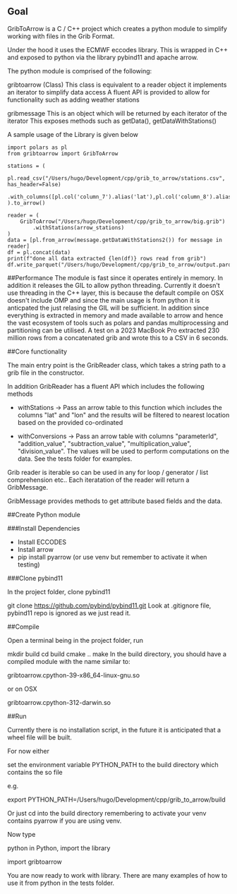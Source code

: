 ## Goal

GribToArrow is a C / C++ project which creates a python module to simplify working with 
files in the Grib Format.

Under the hood it uses the ECMWF eccodes library. This is wrapped in C++ and exposed
to python via the library pybind11 and apache arrow.

The python module is comprised of the following:

gribtoarrow (Class)
    This class is equivalent to a reader object it implements an iterator to simplify data access
    A fluent API is provided to allow for functionality such as adding weather stations

gribmessage
    This is an object which will be returned by each iterator of the iterator
    This exposes methods such as getData(), getDataWithStations()


A sample usage of the Library is given below

    import polars as pl
    from gribtoarrow import GribToArrow

    stations = (
        pl.read_csv("/Users/hugo/Development/cpp/grib_to_arrow/stations.csv", has_header=False)
        .with_columns([pl.col('column_7').alias('lat'),pl.col('column_8').alias('lon')]
    ).to_arrow()

    reader = ( 
        GribToArrow("/Users/hugo/Development/cpp/grib_to_arrow/big.grib")
            .withStations(arrow_stations)
    )
    data = [pl.from_arrow(message.getDataWithStations2()) for message in reader]
    df = pl.concat(data)
    print(f"done all data extracted {len(df)} rows read from grib")
    df.write_parquet("/Users/hugo/Development/cpp/grib_to_arrow/output.parquet")

##Performance
The module is fast since it operates entirely in memory. In addition it releases the GIL to allow python threading. Currently it doesn't use threading in the C++ layer, this is because the default compile on OSX doesn't include OMP and since the main usage is from python it is anticpated the just relasing the GIL will be sufficient.
In addition since everything is extracted in memory and made available to arrow and hence the vast ecosystem of tools such as polars and pandas multiprocessing and partitioning can be utilised.
A test on a 2023 MacBook Pro extracted 230 million rows from a concatenated grib and wrote this to a CSV in 6 seconds.

##Core functionality

The main entry point is the GribReader class, which takes a string path to a grib file in the constructor.

In addition GribReader has a fluent API which includes the following methods

- withStations -> Pass an arrow table to this function which includes the columns "lat" and "lon" and the results will be filtered to nearest location based on the provided co-ordinated

- withConversions -> Pass an arrow table with columns "parameterId", "addition_value", "subtraction_value", "multiplication_value", "division_value".
The values will be used to perform computations on the data. See the tests folder for examples.

Grib reader is iterable so can be used in any for loop / generator / list comprehension etc..
Each iteratation of the reader will return a GribMessage. 

GribMessage provides methods to get attribute based fields and the data.

##Create Python module

###Install Dependencies

- Install ECCODES
- Install arrow
- pip install pyarrow (or use venv but remember to activate it when testing)

###Clone pybind11

In the project folder, clone pybind11

git clone https://github.com/pybind/pybind11.git
Look at .gitignore file, pybind11 repo is ignored as we just read it.

##Compile

Open a terminal being in the project folder, run

mkdir build
cd build
cmake ..
make 
In the build directory, you should have a compiled module with the name similar to:

gribtoarrow.cpython-39-x86_64-linux-gnu.so

or on OSX

gribtoarrow.cpython-312-darwin.so

##Run

Currently there is no installation script, in the future it is anticipated that a wheel file will be built. 

For now either

set the environment variable PYTHON_PATH to the build directory which contains the so file

e.g.

export PYTHON_PATH=/Users/hugo/Development/cpp/grib_to_arrow/build

Or just cd into the build directory remembering to activate your venv contains pyarrow if you are using venv.

Now type

python
in Python, import the library

import gribtoarrow 

You are now ready to work with library. There are many examples of how to use it from python in the tests folder.







